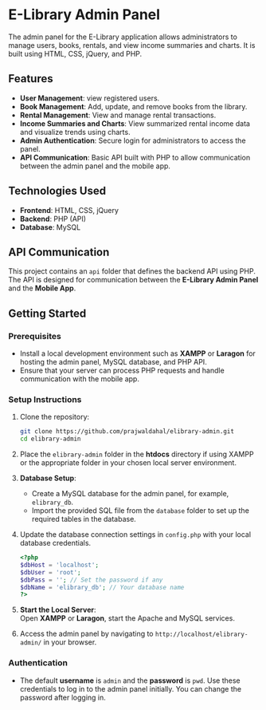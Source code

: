 # E-Library Admin Panel

The admin panel for the E-Library application allows administrators to manage users, books, rentals, and view income summaries and charts. It is built using HTML, CSS, jQuery, and PHP.

## Features

- **User Management**: view registered users.
- **Book Management**: Add, update, and remove books from the library.
- **Rental Management**: View and manage rental transactions.
- **Income Summaries and Charts**: View summarized rental income data and visualize trends using charts.
- **Admin Authentication**: Secure login for administrators to access the panel.
- **API Communication**: Basic API built with PHP to allow communication between the admin panel and the mobile app.

## Technologies Used

- **Frontend**: HTML, CSS, jQuery
- **Backend**: PHP (API)
- **Database**: MySQL

## API Communication

This project contains an `api` folder that defines the backend API using PHP. The API is designed for communication between the **E-Library Admin Panel** and the **Mobile App**.

## Getting Started

### Prerequisites

- Install a local development environment such as **XAMPP** or **Laragon** for hosting the admin panel, MySQL database, and PHP API.
- Ensure that your server can process PHP requests and handle communication with the mobile app.

### Setup Instructions

1. Clone the repository:

    ```bash
    git clone https://github.com/prajwaldahal/elibrary-admin.git
    cd elibrary-admin
    ```

2. Place the `elibrary-admin` folder in the **htdocs** directory if using XAMPP or the appropriate folder in your chosen local server environment.

3. **Database Setup**:  
   - Create a MySQL database for the admin panel, for example, `elibrary_db`.
   - Import the provided SQL file from the `database` folder to set up the required tables in the database.

4. Update the database connection settings in `config.php` with your local database credentials.

    ```php
    <?php
    $dbHost = 'localhost';
    $dbUser = 'root';
    $dbPass = ''; // Set the password if any
    $dbName = 'elibrary_db'; // Your database name
    ?>
    ```

5. **Start the Local Server**:  
   Open **XAMPP** or **Laragon**, start the Apache and MySQL services.

6. Access the admin panel by navigating to `http://localhost/elibrary-admin/` in your browser.

### Authentication

- The default **username** is `admin` and the **password** is `pwd`. Use these credentials to log in to the admin panel initially. You can change the password after logging in.


